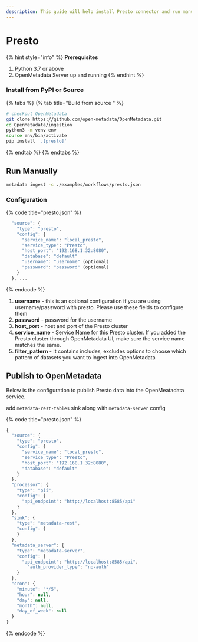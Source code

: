 ```yaml
---
description: This guide will help install Presto connector and run manually
---
```


# Presto

{% hint style="info" %}
**Prerequisites**

1. Python 3.7 or above
2. OpenMetadata Server up and running
{% endhint %}

### Install from PyPI or Source

{% tabs %}
{% tab title="Build from source " %}
```bash
# checkout OpenMetadata
git clone https://github.com/open-metadata/OpenMetadata.git
cd OpenMetadata/ingestion
python3 -m venv env
source env/bin/activate
pip install '.[presto]'
```
{% endtab %}
{% endtabs %}

## Run Manually

```bash
metadata ingest -c ./examples/workflows/presto.json
```

### Configuration

{% code title="presto.json" %}
```javascript
  "source": {
    "type": "presto",
    "config": {
      "service_name": "local_presto",
      "service_type": "Presto",
      "host_port": "192.168.1.32:8080",
      "database": "default"
      "username": "username" (optional)
      "password": "password" (optional)
    }
  }, ...
```
{% endcode %}

1. **username** - this is an optional configuration if you are using username/password with presto. Please use these fields to configure them
2. **password** - password for the username
3. **host\_port** - host and port of the Presto cluster
4. **service\_name** - Service Name for this Presto cluster. If you added the Presto cluster through OpenMetadata UI, make sure the service name matches the same.
5. **filter\_pattern** - It contains includes, excludes options to choose which pattern of datasets you want to ingest into OpenMetadata

## Publish to OpenMetadata

Below is the configuration to publish Presto data into the OpenMeatadata service.

add `metadata-rest-tables` sink along with `metadata-server` config

{% code title="presto.json" %}
```javascript
{
  "source": {
    "type": "presto",
    "config": {
      "service_name": "local_presto",
      "service_type": "Presto",
      "host_port": "192.168.1.32:8080",
      "database": "default"
    }
  },
  "processor": {
    "type": "pii",
    "config": {
      "api_endpoint": "http://localhost:8585/api"
    }
  },
  "sink": {
    "type": "metadata-rest",
    "config": {
    }
  },
  "metadata_server": {
    "type": "metadata-server",
    "config": {
      "api_endpoint": "http://localhost:8585/api",
        "auth_provider_type": "no-auth"
    }
  },
  "cron": {
    "minute": "*/5",
    "hour": null,
    "day": null,
    "month": null,
    "day_of_week": null
  }
}
```
{% endcode %}

